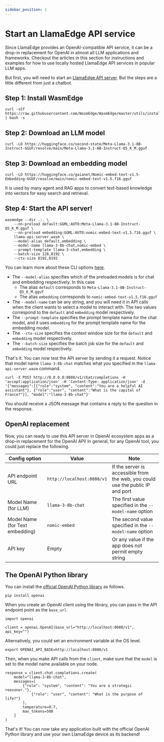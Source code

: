 ```yaml
---
sidebar_position: 1
---
```


# Start an LlamaEdge API service

Since LlamaEdge provides an OpenAI-compatible API service, it can be a drop-in replacement for OpenAI in almost all LLM applications and frameworks. 
Checkout the articles in this section for instructions and examples for how to use locally hosted LlamaEdge API services in popular LLM apps.

But first, you will need to start an [LlamaEdge API server](https://github.com/LlamaEdge/LlamaEdge/tree/main/api-server). But the steps are a little different from just a chatbot.

## Step 1: Install WasmEdge

```
curl -sSf https://raw.githubusercontent.com/WasmEdge/WasmEdge/master/utils/install_v2.sh | bash -s
```

## Step 2: Download an LLM model

```
curl -LO https://huggingface.co/second-state/Meta-Llama-3.1-8B-Instruct-GGUF/resolve/main/Meta-Llama-3.1-8B-Instruct-Q5_K_M.gguf
```

## Step 3: Download an embedding model

```
curl -LO https://huggingface.co/gaianet/Nomic-embed-text-v1.5-Embedding-GGUF/resolve/main/nomic-embed-text-v1.5.f16.gguf
```

It is used by many agent and RAG apps to convert text-based knowledge into vectors for easy search and retrieval.

## Step 4: Start the API server!

```
wasmedge --dir .:. \
    --nn-preload default:GGML:AUTO:Meta-Llama-3.1-8B-Instruct-Q5_K_M.gguf \
    --nn-preload embedding:GGML:AUTO:nomic-embed-text-v1.5.f16.gguf \
    llama-api-server.wasm \
    --model-alias default,embedding \
    --model-name llama-3-8b-chat,nomic-embed \
    --prompt-template llama-3-chat,embedding \
    --batch-size 128,8192 \
    --ctx-size 8192,8192
```

You can learn more about these CLI options [here](https://github.com/LlamaEdge/LlamaEdge/tree/main/api-server).

* The `--model-alias` specifies which of the preloaded models is for chat and embedding respectively. In this case
  * The alias `default` corresponds to `Meta-Llama-3.1-8B-Instruct-Q5_K_M.gguf`
  * The alias `embedding` corresponds to `nomic-embed-text-v1.5.f16.gguf`
* The `--model-name` can be any string, and you will need it in API calls when the client wants to select a model to interact with. The two values correspond to the `default` and `embedding` model respectively.
* The `--prompt-template` specifies the prompt template name for the chat model, and it uses `embedding` for the prompt template name for the embedding model.
* The `--ctx-size` specifies the context window size for the `default` and `embedding` model respectively.
* The `--batch-size` specifies the batch job size for the `default` and `embedding` model respectively.

That's it. You can now test the API server by sending it a request.
Notice that model name `llama-3-8b-chat` matches what you specified in the `llama-api-server.wasm` command.

```
curl -X POST http://0.0.0.0:8080/v1/chat/completions -H 'accept:application/json' -H 'Content-Type: application/json' -d '{"messages":[{"role":"system", "content":"You are a helpful AI assistant"}, {"role":"user", "content":"What is the capital of France?"}], "model":"llama-3-8b-chat"}'
```

You should receive a JSON message that contains a reply to the question in the response.

## OpenAI replacement

Now, you can ready to use this API server in OpenAI ecosystem apps as a drop-in replacement for the OpenAI API!
In general, for any OpenAI tool, you could just replace the following.

|Config option | Value | Note |
|-----|--------|-------|
| API endpoint URL | `http://localhost:8080/v1` | If the server is accessible from the web, you could use the public IP and port |
| Model Name (for LLM) | `llama-3-8b-chat` | The first value specified in the `--model-name` option |
| Model Name (for Text embedding) | `nomic-embed` | The second value specified in the `--model-name` option |
| API key | Empty | Or any value if the app does not permit empty string |

## The OpenAI Python library

You can install the [official OpenAI Python library](https://pypi.org/project/openai/) as follows.

```
pip install openai
```

When you create an OpenAI client using the library, you can pass in the API endpoint point as the `base_url`.

```
import openai

client = openai.OpenAI(base_url="http://localhost:8080/v1", api_key="")
```

Alternatively, you could set an environment variable at the OS level.

```
export OPENAI_API_BASE=http://localhost:8080/v1
```

Then, when you make API calls from the `client`, make sure that the `model` is set to the model name
available on your node.

```
response = client.chat.completions.create(
    model="llama-3-8b-chat",
    messages=[
        {"role": "system", "content": "You are a strategic reasoner."},
            {"role": "user", "content": "What is the purpose of life?"}
        ],
        temperature=0.7,
        max_tokens=500
    ]
)
```

That's it! You can now take any application built with the official OpenAI Python library and use your own
LlamaEdge device as its backend!

